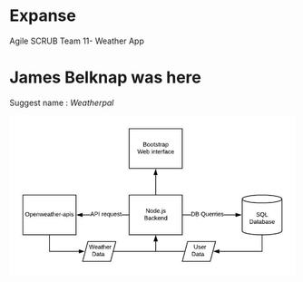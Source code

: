 # Expanse
Agile SCRUB Team 11- Weather App
# James Belknap was here

Suggest name : *Weatherpal*



![Web App Diagram](/weatherpal.jpeg)
